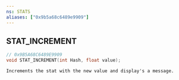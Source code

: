 ```yaml
---
ns: STATS
aliases: ["0x9b5a68c6489e9909"]
---
```

## STAT_INCREMENT

```c
// 0x9B5A68C6489E9909
void STAT_INCREMENT(int Hash, float value);
```

```
Increments the stat with the new value and display's a message.
```
